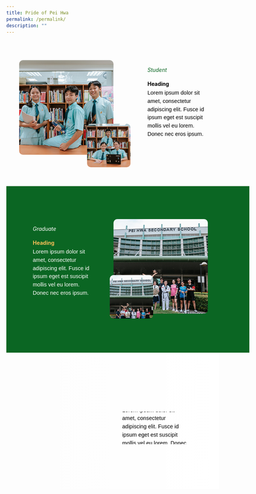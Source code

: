 ```yaml
---
title: Pride of Pei Hwa
permalink: /permalink/
description: ""
---
```

<div style="margin-top:20px; width:100%; padding: 30px; display: flex; align-items: center;" class="box">&nbsp;
	<div style="position: relative; width: 300px; height: 300px; margin-right:40px;" class="container">&nbsp;
		<img class="image" alt="Image" style="max-width: 115px; margin-left: 180px;border-radius: 10px;position: absolute; bottom: 0; left: 0;" src="https://raw.githubusercontent.com/isomerpages/moe-peihwasec/staging/images/general01.png">&nbsp;
		<img class="image" alt="Image" style="max-width: 250px; margin-right: 40px;border-radius: 10px" src="https://raw.githubusercontent.com/isomerpages/moe-peihwasec/staging/images/general02.png">&nbsp;
	</div>
	<div style="flex: 1;" class="content">&nbsp;
		<h6 style="margin-top:-90px;color:#0B6623;">Student</h6>&nbsp;
		<h4 style="margin-top:-30px;font-weight: bold;color:#000000">Heading</h4>&nbsp;
		<p style="margin: -30px 0;font-size:14.5px; line-height:1.5;font-family:sans-serif;color:black;">Lorem ipsum dolor sit amet, consectetur adipiscing elit. Fusce id ipsum eget est suscipit mollis vel eu lorem. Donec nec eros ipsum.</p>
	</div>
</div>

<div style="margin-top:20px; width:100%; padding: 30px; display: flex; align-items: center; background-color:#0B6623;padding:70px;" class="box">
	<div style="flex: 1;" class="content">&nbsp;
		<h6 style="margin-top:-90px;color:white">Graduate</h6>&nbsp;
		<h4 style="margin-top:-30px;font-weight: bold;
color:#F8BF58;">Heading</h4>&nbsp;
		<p style="margin: -30px 0;font-size:14.5px; line-height:1.5;font-family:sans-serif;color:white;">Lorem ipsum dolor sit amet, consectetur adipiscing elit. Fusce id ipsum eget est suscipit mollis vel eu lorem. Donec nec eros ipsum.</p>
	</div>
	<div style="position: relative; width: 300px; height: 300px; margin-right:40px;" class="container">&nbsp;
		<img class="image" alt="Image" style="max-width: 115px; border-radius: 10px;position: absolute; bottom: 20px; left: 40px;" src="https://raw.githubusercontent.com/isomerpages/moe-peihwasec/staging/images/general04.png">&nbsp;
		<img class="image" alt="Image" style="max-width: 250px; margin-left: 50px;border-radius: 10px" src="https://raw.githubusercontent.com/isomerpages/moe-peihwasec/staging/images/general03.png">&nbsp;
	</div>
</div>

<div style="width: 100%; height: 300px; background-image: linear-gradient(to right, rgba(255, 255, 255, 0), rgba(255, 255, 255, 225)), url('https://raw.githubusercontent.com/isomerpages/moe-peihwasec/staging/images/general05.png'); background-position: left top; background-repeat: no-repeat; background-size: cover;width:100%; padding: 30px; display: flex; align-items: center;" class="image-container"><div style="flex: 1;" class="content">&nbsp;
<div style="margin-top:20px;display: flex; flex: 1; gap: 50px;" class="container">&nbsp;

<div style="flex: 1;" class="column">&nbsp;
</div>
<div style="flex: 1;" class="column">&nbsp;
<h6 style="margin-top:-90px;color:#0B6623;">Staff</h6>&nbsp;
		<h4 style="margin-top:-30px;font-weight: bold;color:#000000">Heading</h4>&nbsp;
		<p style="margin: -30px 0;font-size:14.5px; line-height:1.5;font-family:sans-serif;color:black;">Lorem ipsum dolor sit amet, consectetur adipiscing elit. Fusce id ipsum eget est suscipit mollis vel eu lorem. Donec nec eros ipsum.</p>
</div>&nbsp;
</div>
</div>

</div>